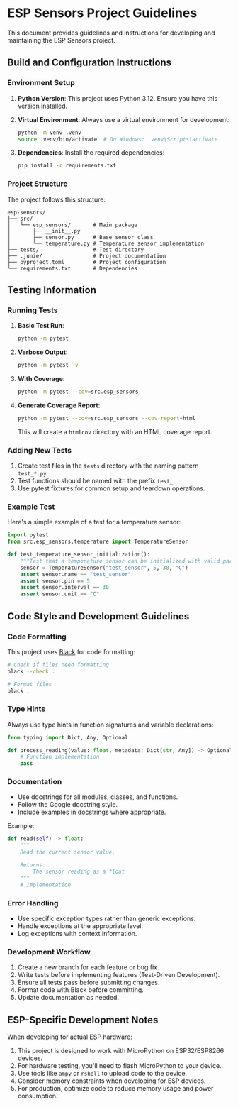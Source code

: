# ESP Sensors Project Guidelines

This document provides guidelines and instructions for developing and maintaining the ESP Sensors project.

## Build and Configuration Instructions

### Environment Setup

1. **Python Version**: This project uses Python 3.12. Ensure you have this version installed.

2. **Virtual Environment**: Always use a virtual environment for development:
   ```bash
   python -m venv .venv
   source .venv/bin/activate  # On Windows: .venv\Scripts\activate
   ```

3. **Dependencies**: Install the required dependencies:
   ```bash
   pip install -r requirements.txt
   ```

### Project Structure

The project follows this structure:
```
esp-sensors/
├── src/
│   └── esp_sensors/       # Main package
│       ├── __init__.py
│       ├── sensor.py      # Base sensor class
│       └── temperature.py # Temperature sensor implementation
├── tests/                 # Test directory
├── .junie/                # Project documentation
├── pyproject.toml         # Project configuration
└── requirements.txt       # Dependencies
```

## Testing Information

### Running Tests

1. **Basic Test Run**:
   ```bash
   python -m pytest
   ```

2. **Verbose Output**:
   ```bash
   python -m pytest -v
   ```

3. **With Coverage**:
   ```bash
   python -m pytest --cov=src.esp_sensors
   ```

4. **Generate Coverage Report**:
   ```bash
   python -m pytest --cov=src.esp_sensors --cov-report=html
   ```
   This will create a `htmlcov` directory with an HTML coverage report.

### Adding New Tests

1. Create test files in the `tests` directory with the naming pattern `test_*.py`.
2. Test functions should be named with the prefix `test_`.
3. Use pytest fixtures for common setup and teardown operations.

### Example Test

Here's a simple example of a test for a temperature sensor:

```python
import pytest
from src.esp_sensors.temperature import TemperatureSensor

def test_temperature_sensor_initialization():
    """Test that a temperature sensor can be initialized with valid parameters."""
    sensor = TemperatureSensor("test_sensor", 5, 30, "C")
    assert sensor.name == "test_sensor"
    assert sensor.pin == 5
    assert sensor.interval == 30
    assert sensor.unit == "C"
```

## Code Style and Development Guidelines

### Code Formatting

This project uses [Black](https://black.readthedocs.io/) for code formatting:

```bash
# Check if files need formatting
black --check .

# Format files
black .
```

### Type Hints

Always use type hints in function signatures and variable declarations:

```python
from typing import Dict, Any, Optional

def process_reading(value: float, metadata: Dict[str, Any]) -> Optional[float]:
    # Function implementation
    pass
```

### Documentation

- Use docstrings for all modules, classes, and functions.
- Follow the Google docstring style.
- Include examples in docstrings where appropriate.

Example:
```python
def read(self) -> float:
    """
    Read the current sensor value.

    Returns:
        The sensor reading as a float
    """
    # Implementation
```

### Error Handling

- Use specific exception types rather than generic exceptions.
- Handle exceptions at the appropriate level.
- Log exceptions with context information.

### Development Workflow

1. Create a new branch for each feature or bug fix.
2. Write tests before implementing features (Test-Driven Development).
3. Ensure all tests pass before submitting changes.
4. Format code with Black before committing.
5. Update documentation as needed.

## ESP-Specific Development Notes

When developing for actual ESP hardware:

1. This project is designed to work with MicroPython on ESP32/ESP8266 devices.
2. For hardware testing, you'll need to flash MicroPython to your device.
3. Use tools like `ampy` or `rshell` to upload code to the device.
4. Consider memory constraints when developing for ESP devices.
5. For production, optimize code to reduce memory usage and power consumption.